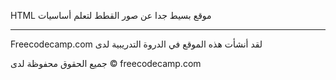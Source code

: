 HTML موقع بسيط جدا عن صور القطط لتعلم أساسيات 


----------------------------------------------------
Freecodecamp.com لقد أنشأت هذه الموقع في الدروة التدريبية لدى 

جميع الحقوق محفوظة لدى 
© freecodecamp.com